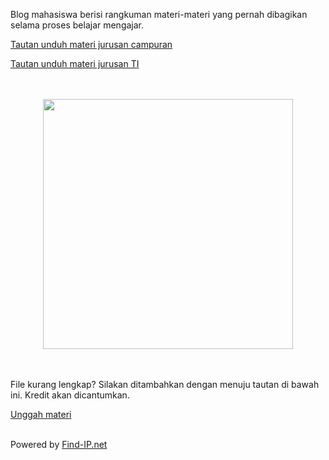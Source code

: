 Blog mahasiswa berisi rangkuman materi-materi yang pernah dibagikan selama proses belajar mengajar.

[Tautan unduh materi jurusan campuran](http://bit.ly/nonregstmik2014)

[Tautan unduh materi jurusan TI](http://bit.ly/nonregstmikti2014)
<br>
<br>
<br>
<p align="center"><img src="http://25.media.tumblr.com/cce030580eb85f0592d3741ea19cee21/tumblr_mw82km61sp1rpike2o1_500.gif" width="400" /></p>
<br>
<br>
File kurang lengkap? Silakan ditambahkan dengan menuju tautan di bawah ini. Kredit akan dicantumkan.

[Unggah materi](https://www.dropbox.com/request/IN30GCXxeSGdyoVFfJ5d)
<br>
<br>
<p align="center">
<script src="//api.find-ip.net/widget.js?width=680&bg=black&textcol=white&region=0&city=0&language=0&browser=0&system=0&"></script>
<div class="findiplink">Powered by <a href="http://www.find-ip.net/" target="_blank">Find-IP.net</a></div>
</p>
